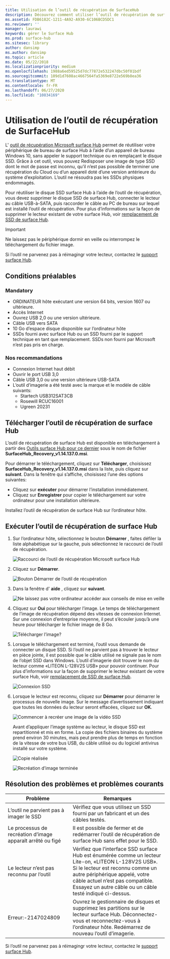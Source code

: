 ```yaml
---
title: Utilisation de l’outil de récupération de SurfaceHub
description: Découvrez comment utiliser l’outil de récupération de surface Hub pour réutiliser le SSD.
ms.assetid: FDB6182C-1211-4A92-A930-6C106BCD5DC1
ms.reviewer: ''
manager: laurawi
keywords: gérer le Surface Hub
ms.prod: surface-hub
ms.sitesec: library
author: dansimp
ms.author: dansimp
ms.topic: article
ms.date: 05/22/2018
ms.localizationpriority: medium
ms.openlocfilehash: 1988a6ed59525d7dc77872e532247dbc50f01bdf
ms.sourcegitcommit: 109d1d7608ac4667564fa5369e8722e569b8ea36
ms.translationtype: MT
ms.contentlocale: fr-FR
ms.lasthandoff: 06/27/2020
ms.locfileid: "10834169"
---
```

# Utilisation de l’outil de récupération de SurfaceHub

L' [outil de récupération Microsoft surface Hub](https://www.microsoft.com/download/details.aspx?id=52210) permet de réutiliser votre périphérique de bureau de surface Hub à l’aide d’un appareil de bureau Windows 10, sans appeler le support technique ou en remplaçant le disque SSD. Grâce à cet outil, vous pouvez Redisposer une image de type SSD dont le mot de passe est inconnu, qu’il n’est pas possible de terminer une récupération du Cloud ou d’un appareil doté d’une version antérieure du système d’exploitation. L’outil ne résoudra pas les SSDs physiques endommagés.

Pour réutiliser le disque SSD surface Hub à l’aide de l’outil de récupération, vous devez supprimer le disque SSD de surface Hub, connecter le lecteur au câble USB-à-SATA, puis raccorder le câble au PC de bureau sur lequel est installé l’outil de récupération. Pour plus d’informations sur la façon de supprimer le lecteur existant de votre surface Hub, voir [remplacement de SSD de surface Hub](surface-hub-ssd-replacement.md).

> [!IMPORTANT]
> Ne laissez pas le périphérique dormir en veille ou interrompez le téléchargement du fichier image.

Si l’outil ne parvenez pas à réimagingr votre lecteur, contactez le [support surface Hub](https://support.microsoft.com/help/4037644/surface-contact-surface-warranty-and-software-support).

## Conditions préalables

### Mandatory

- ORDINATEUR hôte exécutant une version 64 bits, version 1607 ou ultérieure.
- Accès Internet
- Ouvrez USB 2,0 ou une version ultérieure.
- Câble USB vers SATA
- 10 Go d’espace disque disponible sur l’ordinateur hôte
- SSDs fourni avec surface Hub ou un SSD fourni par le support technique en tant que remplacement. SSDs non fourni par Microsoft n’est pas pris en charge.

### Nos recommandations

- Connexion Internet haut débit
- Ouvrir le port USB 3,0
- Câble USB 3,0 ou une version ultérieure USB-SATA
- L’outil d’imagerie a été testé avec la marque et le modèle de câble suivants:
    - Startech USB312SAT3CB
    - Rosewill RCUC16001
    - Ugreen 20231

## Télécharger l’outil de récupération de surface Hub

L’outil de récupération de surface Hub est disponible en téléchargement à partir des [Outils surface Hub pour ce dernier](https://www.microsoft.com/download/details.aspx?id=52210) sous le nom de fichier **SurfaceHub_Recovery_v1.14.137.0.msi**.

Pour démarrer le téléchargement, cliquez sur **Télécharger**, choisissez **SurfaceHub_Recovery_v1.14.137.0.msi** dans la liste, puis cliquez sur **suivant**. Dans la fenêtre qui s’affiche, choisissez l’une des options suivantes:

- Cliquez sur **exécuter** pour démarrer l’installation immédiatement.
- Cliquez sur **Enregistrer** pour copier le téléchargement sur votre ordinateur pour une installation ultérieure.

Installez l’outil de récupération de surface Hub sur l’ordinateur hôte.

## Exécuter l’outil de récupération de surface Hub

1. Sur l’ordinateur hôte, sélectionnez le bouton **Démarrer** , faites défiler la liste alphabétique sur la gauche, puis sélectionnez le raccourci de l’outil de récupération.

    ![Raccourci de l’outil de récupération Microsoft surface Hub](images/shrt-shortcut.png)

2. Cliquez sur **Démarrer**.

    ![Bouton Démarrer de l’outil de récupération](images/shrt-start.png)

3. Dans la fenêtre d' **aide** , cliquez sur **suivant**.

    ![Ne laissez pas votre ordinateur accéder aux conseils de mise en veille](images/shrt-guidance.png)

4. Cliquez sur **Oui** pour télécharger l’image. Le temps de téléchargement de l’image de récupération dépend des vitesses de connexion Internet. Sur une connexion d’entreprise moyenne, il peut s’écouler jusqu’à une heure pour télécharger le fichier image de 8 Go.

    ![Télécharger l’image?](images/shrt-download.png)

5. Lorsque le téléchargement est terminé, l’outil vous demande de connecter un disque SSD. Si l’outil ne parvient pas à trouver le lecteur en pièce jointe, il est possible que le câble utilisé ne signale pas le nom de l’objet SSD dans Windows.  L’outil d’imagerie doit trouver le nom du lecteur comme «LITEON L-128V2S USB» pour pouvoir continuer.  Pour plus d’informations sur la façon de supprimer le lecteur existant de votre surface Hub, voir [remplacement de SSD de surface Hub](surface-hub-ssd-replacement.md).

    ![Connexion SSD](images/shrt-drive.png)

6. Lorsque le lecteur est reconnu, cliquez sur **Démarrer** pour démarrer le processus de nouvelle image. Sur le message d’avertissement indiquant que toutes les données du lecteur seront effacées, cliquez sur **OK**.

    ![Commencer à recréer une image de la vidéo SSD](images/shrt-drive-start.png)

    Avant d’appliquer l’image système au lecteur, le disque SSD est repartitionné et mis en forme. La copie des fichiers binaires du système prend environ 30 minutes, mais peut prendre plus de temps en fonction de la vitesse de votre bus USB, du câble utilisé ou du logiciel antivirus installé sur votre système.

    ![Copie réalisée](images/shrt-done.png)

    ![Recréation d’image terminée](images/shrt-complete.png)

## Résolution des problèmes et problèmes courants

Problème | Remarques
--- | ---
L’outil ne parvient pas à imager le SSD | Vérifiez que vous utilisez un SSD fourni par un fabricant et un des câbles testés.
Le processus de recréation d’image apparaît arrêté ou figé | Il est possible de fermer et de redémarrer l’outil de récupération de surface Hub sans effet pour le SSD.
Le lecteur n’est pas reconnu par l’outil | Vérifiez que l’interface SSD surface Hub est énumérée comme un lecteur Lite-on, «LITEON L-128V2S USB».  Si le lecteur est reconnu comme un autre périphérique appelé, votre câble actuel n’est pas compatible. Essayez un autre câble ou un câble testé indiqué ci-dessus.
Erreur:-2147024809 | Ouvrez le gestionnaire de disques et supprimez les partitions sur le lecteur surface Hub.  Déconnectez-vous et reconnectez-vous à l’ordinateur hôte. Redémarrez de nouveau l’outil d’imagerie.

Si l’outil ne parvenez pas à réimagingr votre lecteur, contactez le [support surface Hub](https://support.microsoft.com/help/4037644/surface-contact-surface-warranty-and-software-support).
